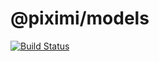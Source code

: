 # @piximi/models

[![Build Status](https://travis-ci.org/piximi/models.svg?branch=master)](https://travis-ci.org/piximi/models)
